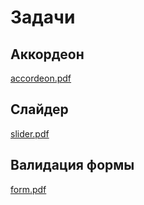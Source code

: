 # Задачи
## Аккордеон
[accordeon.pdf](https://github.com/KulQG/Frontend-Olympiad/files/14361525/accordeon.pdf)
## Слайдер
[slider.pdf](https://github.com/KulQG/Frontend-Olympiad/files/14361531/slider.pdf)
## Валидация формы
[form.pdf](https://github.com/KulQG/Frontend-Olympiad/files/14361539/form.pdf)
